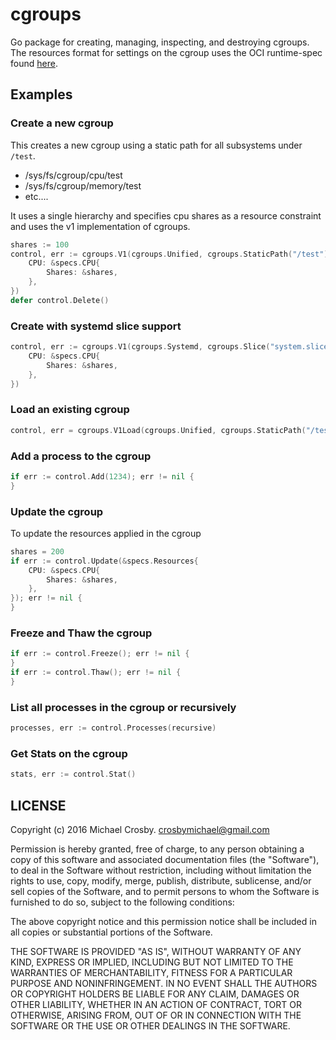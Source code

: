 # cgroups

Go package for creating, managing, inspecting, and destroying cgroups.
The resources format for settings on the cgroup uses the OCI runtime-spec found
[here](https://github.com/opencontainers/runtime-spec).

## Examples

### Create a new cgroup

This creates a new cgroup using a static path for all subsystems under `/test`.

* /sys/fs/cgroup/cpu/test
* /sys/fs/cgroup/memory/test
* etc....

It uses a single hierarchy and specifies cpu shares as a resource constraint and
uses the v1 implementation of cgroups.


```go
shares := 100
control, err := cgroups.V1(cgroups.Unified, cgroups.StaticPath("/test"), &specs.Resources{
    CPU: &specs.CPU{
        Shares: &shares,
    },
})
defer control.Delete()
```

### Create with systemd slice support


```go
control, err := cgroups.V1(cgroups.Systemd, cgroups.Slice("system.slice", "runc-test"), &specs.Resources{
    CPU: &specs.CPU{
        Shares: &shares,
    },
})

```

### Load an existing cgroup

```go
control, err = cgroups.V1Load(cgroups.Unified, cgroups.StaticPath("/test"))
```

### Add a process to the cgroup

```go
if err := control.Add(1234); err != nil {
}
```

###  Update the cgroup 

To update the resources applied in the cgroup

```go
shares = 200
if err := control.Update(&specs.Resources{
    CPU: &specs.CPU{
        Shares: &shares,
    },
}); err != nil {
}
```

### Freeze and Thaw the cgroup

```go
if err := control.Freeze(); err != nil {
}
if err := control.Thaw(); err != nil {
}
```

### List all processes in the cgroup or recursively

```go
processes, err := control.Processes(recursive)
```

### Get Stats on the cgroup

```go
stats, err := control.Stat()
```

## LICENSE

Copyright (c) 2016 Michael Crosby. crosbymichael@gmail.com

Permission is hereby granted, free of charge, to any person
obtaining a copy of this software and associated documentation 
files (the "Software"), to deal in the Software without 
restriction, including without limitation the rights to use, copy, 
modify, merge, publish, distribute, sublicense, and/or sell copies 
of the Software, and to permit persons to whom the Software is 
furnished to do so, subject to the following conditions:

The above copyright notice and this permission notice shall be 
included in all copies or substantial portions of the Software.

THE SOFTWARE IS PROVIDED "AS IS", WITHOUT WARRANTY OF ANY KIND,
EXPRESS OR IMPLIED,
INCLUDING BUT NOT LIMITED TO THE WARRANTIES OF MERCHANTABILITY, 
FITNESS FOR A PARTICULAR PURPOSE AND NONINFRINGEMENT. 
IN NO EVENT SHALL THE AUTHORS OR COPYRIGHT 
HOLDERS BE LIABLE FOR ANY CLAIM, 
DAMAGES OR OTHER LIABILITY, 
WHETHER IN AN ACTION OF CONTRACT, 
TORT OR OTHERWISE, 
ARISING FROM, OUT OF OR IN CONNECTION WITH 
THE SOFTWARE OR THE USE OR OTHER DEALINGS IN THE SOFTWARE.

